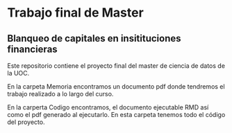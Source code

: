 # Trabajo final de Master

## Blanqueo de capitales en insitituciones financieras

Este repositorio contiene el proyecto final del master de ciencia de datos de la UOC.

En la carpeta Memoria encontramos un documento pdf donde tendremos el trabajo realizado a lo largo del curso. 

En la carperta Codigo encontramos, el documento ejecutable RMD así como el pdf generado al ejecutarlo. En esta carpeta tenemos todo el código del proyecto.

